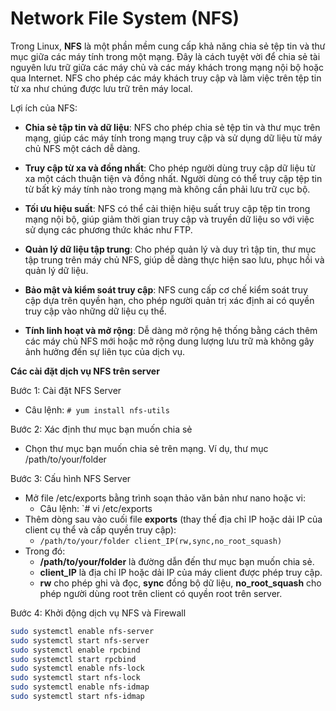 # Network File System (NFS)
Trong Linux, **NFS** là một phần mềm cung cấp khả năng chia sẻ tệp tin và thư mục giữa các máy tính trong một mạng. Đây là cách tuyệt vời để chia sẻ tài nguyên lưu trữ giữa các máy chủ và các máy khách trong mạng nội bộ hoặc qua Internet. NFS cho phép các máy khách truy cập và làm việc trên tệp tin từ xa như chúng được lưu trữ trên máy local.

Lợi ích của NFS:
- **Chia sẻ tập tin và dữ liệu**: NFS cho phép chia sẻ tệp tin và thư mục trên mạng, giúp các máy tính trong mạng truy cập và sử dụng dữ liệu từ máy chủ NFS một cách dễ dàng.

- **Truy cập từ xa và đồng nhất**: Cho phép người dùng truy cập dữ liệu từ xa một cách thuận tiện và đồng nhất. Người dùng có thể truy cập tệp tin từ bất kỳ máy tính nào trong mạng mà không cần phải lưu trữ cục bộ.

- **Tối ưu hiệu suất**: NFS có thể cải thiện hiệu suất truy cập tệp tin trong mạng nội bộ, giúp giảm thời gian truy cập và truyền dữ liệu so với việc sử dụng các phương thức khác như FTP.

- **Quản lý dữ liệu tập trung**: Cho phép quản lý và duy trì tập tin, thư mục tập trung trên máy chủ NFS, giúp dễ dàng thực hiện sao lưu, phục hồi và quản lý dữ liệu.

- **Bảo mật và kiểm soát truy cập**: NFS cung cấp cơ chế kiểm soát truy cập dựa trên quyền hạn, cho phép người quản trị xác định ai có quyền truy cập vào những dữ liệu cụ thể.

- **Tính linh hoạt và mở rộng**: Dễ dàng mở rộng hệ thống bằng cách thêm các máy chủ NFS mới hoặc mở rộng dung lượng lưu trữ mà không gây ảnh hưởng đến sự liên tục của dịch vụ.

**Các cài đặt dịch vụ NFS trên server**

Bước 1: Cài đặt NFS Server
- Câu lệnh: `# yum install nfs-utils`

Bước 2: Xác định thư mục bạn muốn chia sẻ
- Chọn thư mục bạn muốn chia sẻ trên mạng. Ví dụ, thư mục /path/to/your/folder

Bước 3: Cấu hình NFS Server
- Mở file /etc/exports bằng trình soạn thảo văn bản như nano hoặc vi:
	- Câu lệnh: `# vi /etc/exports
- Thêm dòng sau vào cuối file **exports** (thay thế địa chỉ IP hoặc dải IP của client cụ thể và cấp quyền truy cập):
	- `/path/to/your/folder client_IP(rw,sync,no_root_squash)`
- Trong đó: 
	- **/path/to/your/folder** là đường dẫn đến thư mục bạn muốn chia sẻ.
	- **client_IP** là địa chỉ IP hoặc dải IP của máy client được phép truy cập.
	- **rw** cho phép ghi và đọc, **sync** đồng bộ dữ liệu, **no_root_squash** cho phép người dùng root trên client có quyền root trên server.

Bước 4: Khởi động dịch vụ NFS và Firewall
```sh
sudo systemctl enable nfs-server
sudo systemctl start nfs-server
sudo systemctl enable rpcbind
sudo systemctl start rpcbind
sudo systemctl enable nfs-lock
sudo systemctl start nfs-lock
sudo systemctl enable nfs-idmap
sudo systemctl start nfs-idmap
```
